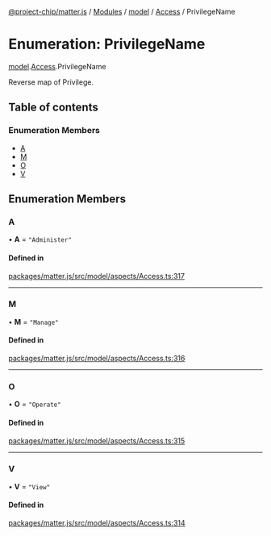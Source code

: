 [@project-chip/matter.js](../README.md) / [Modules](../modules.md) / [model](../modules/model.md) / [Access](../modules/model.Access.md) / PrivilegeName

# Enumeration: PrivilegeName

[model](../modules/model.md).[Access](../modules/model.Access.md).PrivilegeName

Reverse map of Privilege.

## Table of contents

### Enumeration Members

- [A](model.Access.PrivilegeName.md#a)
- [M](model.Access.PrivilegeName.md#m)
- [O](model.Access.PrivilegeName.md#o)
- [V](model.Access.PrivilegeName.md#v)

## Enumeration Members

### A

• **A** = ``"Administer"``

#### Defined in

[packages/matter.js/src/model/aspects/Access.ts:317](https://github.com/project-chip/matter.js/blob/be83914/packages/matter.js/src/model/aspects/Access.ts#L317)

___

### M

• **M** = ``"Manage"``

#### Defined in

[packages/matter.js/src/model/aspects/Access.ts:316](https://github.com/project-chip/matter.js/blob/be83914/packages/matter.js/src/model/aspects/Access.ts#L316)

___

### O

• **O** = ``"Operate"``

#### Defined in

[packages/matter.js/src/model/aspects/Access.ts:315](https://github.com/project-chip/matter.js/blob/be83914/packages/matter.js/src/model/aspects/Access.ts#L315)

___

### V

• **V** = ``"View"``

#### Defined in

[packages/matter.js/src/model/aspects/Access.ts:314](https://github.com/project-chip/matter.js/blob/be83914/packages/matter.js/src/model/aspects/Access.ts#L314)
